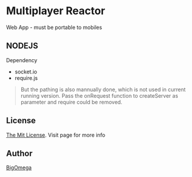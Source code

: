 Multiplayer Reactor
==================

Web App - must be portable to mobiles

NODEJS
------
Dependency
* socket.io
* require.js
>But the pathing is also mannually done, which is not used in current running version. 
>Pass the onRequest function to createServer as parameter and require could be removed.

License
------
[The Mit License](http://opensource.org/licenses/MIT). Visit page for more info

Author
-------
[BigOmega](http://twitter.com/bigomega "Twitter")
